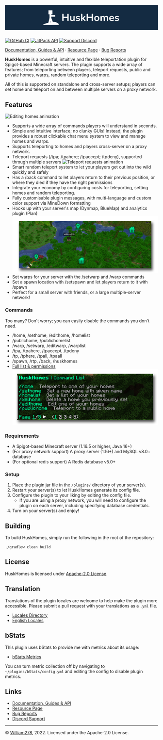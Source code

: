 # [![HuskHomes Banner](images/banner-graphic.png)](https://github.com/WiIIiam278/HuskHomes2)
[![GitHub CI](https://img.shields.io/github/workflow/status/WiIIiam278/HuskHomes2/Java%20CI?logo=github)](https://github.com/WiIIiam278/HuskHomes2/actions/workflows/java_ci.yml)
[![JitPack API](https://img.shields.io/jitpack/version/net.william278/HuskHomes2?color=%2300fb9a&label=api&logo=gradle)](https://jitpack.io/#net.william278/HuskHomes2)
[![Support Discord](https://img.shields.io/discord/818135932103557162.svg?label=&logo=discord&logoColor=fff&color=7389D8&labelColor=6A7EC2)](https://discord.gg/tVYhJfyDWG)

[Documentation, Guides & API](https://william278.net/docs/huskhomes/) · [Resource Page](https://www.spigotmc.org/resources/huskhomes.83767/) · [Bug Reports](https://github.com/WiIIiam278/HuskHomes2/issues)

**HuskHomes** is a powerful, intuitive and flexible teleportation plugin for Spigot-based Minecraft servers. The plugin supports a wide array of features; from teleporting between players, teleport requests, public and private homes, warps, random teleporting and more. 

All of this is supported on standalone and cross-server setups; players can set home and teleport on and between multiple servers on a proxy network.

## Features
![Editing homes animation](images/edit-homes-animation.gif)
- Supports a wide array of commands players will understand in seconds.
- Simple and intuitive interface; no clunky GUIs! Instead, the plugin provides a robust clickable chat menu system to view and manage homes and warps.
- Supports teleporting to homes and players cross-server on a proxy network.
- Teleport requests (/tpa; /tpahere; /tpaccept; /tpdeny), supported through multiple servers
![Teleport requests animation](images/teleport-requests-animation.gif)
- Smart random teleport system to let your players get out into the wild quickly and safely
- Has a /back command to let players return to their previous position, or where they died if they have the right permissions
- Integrate your economy by configuring costs for teleporting, setting homes and random teleporting.
- Fully customisable plugin messages, with multi-language and custom color support via MineDown formatting
- Hooks up with your server's map (Dynmap, BlueMap) and analytics plugin (Plan)
![BlueMap hook screenshot](images/bluemap-hook.png)
- Set warps for your server with the /setwarp and /warp commands
- Set a spawn location with /setspawn and let players return to it with /spawn
- Perfect for a small server with friends, or a large multiple-server network!

### Commands
Too many? Don't worry; you can easily disable the commands you don't need.
- /home, /sethome, /edithome, /homelist
- /publichome, /publichomelist
- /warp, /setwarp, /editwarp, /warplist
- /tpa, /tpahere, /tpaccept, /tpdeny
- /tp, /tphere, /tpall, /tpaall
- /spawn, /rtp, /back, /huskhomes 
- [Full list & permissions](https://william278.net/docs/huskhomes/Commands)
![Command list screenshot](images/command-list.png)

### Requirements
* A Spigot-based Minecraft server (1.16.5 or higher, Java 16+)
* (For proxy network support) A proxy server (1.16+) and MySQL v8.0+ database
* (For optional redis support) A Redis database v5.0+

### Setup
1. Place the plugin jar file in the `/plugins/` directory of your server(s).
2. Restart your server(s) to let HuskHomes generate its config file.
3. Configure the plugin to your liking by editing the config file.
    * If you are using a proxy network, you will need to configure the plugin on each server, including specifying database credentials.
4. Turn on your server(s) and enjoy!

## Building
To build HuskHomes, simply run the following in the root of the repository:
```
./gradlew clean build
```

## License
HuskHomes is licensed under [Apache-2.0 License](https://github.com/WiIIiam278/HuskHomes2/blob/master/LICENSE).

## Translation
Translations of the plugin locales are welcome to help make the plugin more accessible. Please submit a pull request with your translations as a `.yml` file.

- [Locales Directory](https://github.com/WiIIiam278/HuskHomes2/tree/master/common/src/main/resources/locales)
- [English Locales](https://github.com/WiIIiam278/HuskHomes2/tree/master/common/src/main/resources/locales/en-gb.yml)

## bStats
This plugin uses bStats to provide me with metrics about its usage:
- [bStats Metrics](https://bstats.org/plugin/bukkit/HuskHomes/8430)

You can turn metric collection off by navigating to `~/plugins/bStats/config.yml` and editing the config to disable plugin metrics.

## Links
- [Documentation, Guides & API](https://william278.net/docs/huskhomes/)
- [Resource Page](https://www.spigotmc.org/resources/huskhomes.83767/)
- [Bug Reports](https://github.com/WiIIiam278/HuskHomes2/issues)
- [Discord Support](https://discord.gg/tVYhJfyDWG)


---
&copy; [William278](https://william278.net/), 2022. Licensed under the Apache-2.0 License.